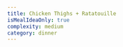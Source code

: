 ```yaml
---
title: Chicken Thighs + Ratatouille
isMealIdeaOnly: true
complexity: medium
category: dinner
---
```

